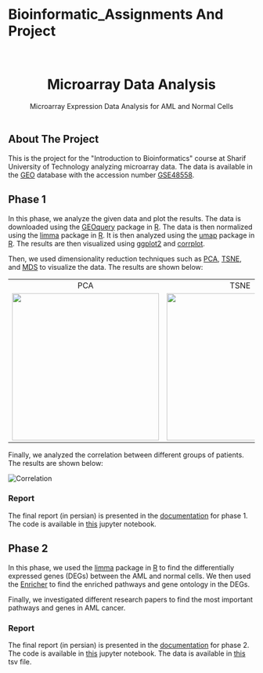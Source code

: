 # Bioinformatic_Assignments And Project
<br/>
<p align="center">
  <h1 align="center">Microarray Data Analysis</h3>

  <p align="center">
    Microarray Expression Data Analysis for AML and Normal Cells
    <br/>
    <br/>
  </p>
</p>

## About The Project

This is the project for the "Introduction to Bioinformatics" course at Sharif University of Technology analyzing microarray data. The data is available in the [GEO](https://www.ncbi.nlm.nih.gov/geo/) database with the accession number [GSE48558](https://www.ncbi.nlm.nih.gov/geo/query/acc.cgi?acc=GSE48558).


## Phase 1

In this phase, we analyze the given data and plot the results. The data is downloaded using the [GEOquery](https://bioconductor.org/packages/release/bioc/html/GEOquery.html) package in [R](https://www.r-project.org/). The data is then normalized using the [limma](https://bioconductor.org/packages/release/bioc/html/limma.html) package in [R](https://www.r-project.org/). It is then analyzed using the [umap](https://cran.r-project.org/web/packages/umap/vignettes/umap.html) package in [R](https://www.r-project.org/). The results are then visualized using [ggplot2](https://ggplot2.tidyverse.org/) and [corrplot](https://cran.r-project.org/web/packages/corrplot/index.html). 

Then, we used dimensionality reduction techniques such as [PCA](https://en.wikipedia.org/wiki/Principal_component_analysis), [TSNE](https://en.wikipedia.org/wiki/T-distributed_stochastic_neighbor_embedding), and [MDS](https://en.wikipedia.org/wiki/Multidimensional_scaling) to visualize the data. The results are shown below:

<table>
  <tr align="center">
    <td>PCA</td>
    <td>TSNE</td>
    <td>MDS</td>
  </tr>
  <tr>
    <td><img src="Phase%201/figs/pca6.png" width=300 height=300></td>
    <td><img src="Phase%201/figs/tsnep5.png" width=300 height=300></td>
    <td><img src="Phase%201/figs/mds.png" width=300 height=300></td>
  </tr>
 </table>

Finally, we analyzed the correlation between different groups of patients. The results are shown below:

![Correlation](Phase%201/figs/SourceName-Cor-Heatmap-1.png)

### Report

The final report (in persian) is presented in the [documentation](/Phase%201/report.pdf) for phase 1. The code is available in [this](/Phase%201/Bio_Phase_1.ipynb) jupyter notebook.

## Phase 2

In this phase, we used the [limma](https://bioconductor.org/packages/release/bioc/html/limma.html) package in [R](https://www.r-project.org/) to find the differentially expressed genes (DEGs) between the AML and normal cells. We then used the [Enricher](https://maayanlab.cloud/Enrichr/) to find the enriched pathways and gene ontology in the DEGs.

Finally, we investigated different research papers to find the most important pathways and genes in AML cancer.

### Report

The final report (in persian) is presented in the [documentation](/Phase%202/report.pdf) for phase 2. The code is available in [this](/Phase%202/Bio_Phase_2.ipynb) jupyter notebook. The data is available in [this](/Phase%202/data/AML_Healthy.tsv) tsv file.

